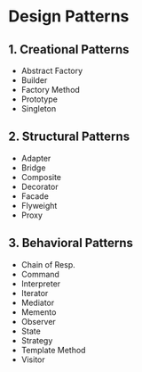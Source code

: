 # Design Patterns
## 1. Creational Patterns
- Abstract Factory
- Builder
- Factory Method
- Prototype
- Singleton
## 2. Structural Patterns
- Adapter
- Bridge
- Composite
- Decorator
- Facade
- Flyweight
- Proxy
## 3. Behavioral Patterns
- Chain of Resp.
- Command
- Interpreter
- Iterator
- Mediator
- Memento
- Observer
- State
- Strategy
- Template Method
- Visitor
